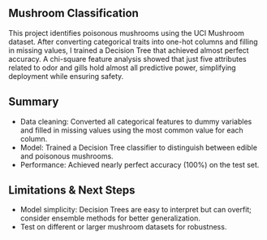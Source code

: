 ## Mushroom Classification

This project identifies poisonous mushrooms using the UCI Mushroom dataset. After converting categorical traits into one-hot columns and filling in missing values, I trained a Decision Tree that achieved almost perfect accuracy. A chi-square feature analysis showed that just five attributes related to odor and gills hold almost all predictive power, simplifying deployment while ensuring safety.

## Summary 
- Data cleaning: Converted all categorical features to dummy variables and filled in missing values using the most common value for each column.
- Model: Trained a Decision Tree classifier to distinguish between edible and poisonous mushrooms.
- Performance: Achieved nearly perfect accuracy (100%) on the test set.

## Limitations & Next Steps
- Model simplicity: Decision Trees are easy to interpret but can overfit; consider ensemble methods for better generalization.
- Test on different or larger mushroom datasets for robustness.

